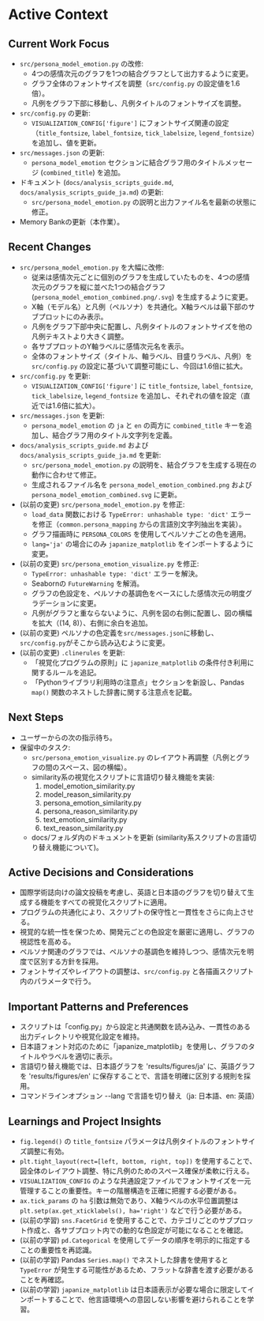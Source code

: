 # Active Context

## Current Work Focus
- `src/persona_model_emotion.py` の改修:
  - 4つの感情次元のグラフを1つの結合グラフとして出力するように変更。
  - グラフ全体のフォントサイズを調整（`src/config.py` の設定値を1.6倍）。
  - 凡例をグラフ下部に移動し、凡例タイトルのフォントサイズを調整。
- `src/config.py` の更新:
  - `VISUALIZATION_CONFIG['figure']` にフォントサイズ関連の設定（`title_fontsize`, `label_fontsize`, `tick_labelsize`, `legend_fontsize`）を追加し、値を更新。
- `src/messages.json` の更新:
  - `persona_model_emotion` セクションに結合グラフ用のタイトルメッセージ (`combined_title`) を追加。
- ドキュメント (`docs/analysis_scripts_guide.md`, `docs/analysis_scripts_guide_ja.md`) の更新:
  - `src/persona_model_emotion.py` の説明と出力ファイル名を最新の状態に修正。
- Memory Bankの更新（本作業）。

## Recent Changes
- `src/persona_model_emotion.py` を大幅に改修:
  - 従来は感情次元ごとに個別のグラフを生成していたものを、4つの感情次元のグラフを縦に並べた1つの結合グラフ (`persona_model_emotion_combined.png/.svg`) を生成するように変更。
  - X軸（モデル名）と凡例（ペルソナ）を共通化。X軸ラベルは最下部のサブプロットにのみ表示。
  - 凡例をグラフ下部中央に配置し、凡例タイトルのフォントサイズを他の凡例テキストより大きく調整。
  - 各サブプロットのY軸ラベルに感情次元名を表示。
  - 全体のフォントサイズ（タイトル、軸ラベル、目盛りラベル、凡例）を `src/config.py` の設定に基づいて調整可能にし、今回は1.6倍に拡大。
- `src/config.py` を更新:
  - `VISUALIZATION_CONFIG['figure']` に `title_fontsize`, `label_fontsize`, `tick_labelsize`, `legend_fontsize` を追加し、それぞれの値を設定（直近では1.6倍に拡大）。
- `src/messages.json` を更新:
  - `persona_model_emotion` の `ja` と `en` の両方に `combined_title` キーを追加し、結合グラフ用のタイトル文字列を定義。
- `docs/analysis_scripts_guide.md` および `docs/analysis_scripts_guide_ja.md` を更新:
  - `src/persona_model_emotion.py` の説明を、結合グラフを生成する現在の動作に合わせて修正。
  - 生成されるファイル名を `persona_model_emotion_combined.png` および `persona_model_emotion_combined.svg` に更新。
- (以前の変更) `src/persona_model_emotion.py` を修正:
  - `load_data` 関数における `TypeError: unhashable type: 'dict'` エラーを修正（`common.persona_mapping` からの言語別文字列抽出を実装）。
  - グラフ描画時に `PERSONA_COLORS` を使用してペルソナごとの色を適用。
  - `lang='ja'` の場合にのみ `japanize_matplotlib` をインポートするように変更。
- (以前の変更) `src/persona_emotion_visualize.py` を修正:
  - `TypeError: unhashable type: 'dict'` エラーを解決。
  - Seabornの `FutureWarning` を解消。
  - グラフの色設定を、ペルソナの基調色をベースにした感情次元の明度グラデーションに変更。
  - 凡例がグラフと重ならないように、凡例を図の右側に配置し、図の横幅を拡大（(14, 8)）、右側に余白を追加。
- (以前の変更) ペルソナの色定義を`src/messages.json`に移動し、`src/config.py`がそこから読み込むように変更。
- (以前の変更) `.clinerules` を更新:
  - 「視覚化プログラムの原則」に `japanize_matplotlib` の条件付き利用に関するルールを追記。
  - 「Pythonライブラリ利用時の注意点」セクションを新設し、Pandas `map()` 関数のネストした辞書に関する注意点を記載。

## Next Steps
- ユーザーからの次の指示待ち。
- 保留中のタスク:
    - `src/persona_emotion_visualize.py` のレイアウト再調整（凡例とグラフの間のスペース、図の横幅）。
    - similarity系の視覚化スクリプトに言語切り替え機能を実装:
      1. model_emotion_similarity.py
      2. model_reason_similarity.py
      3. persona_emotion_similarity.py
      4. persona_reason_similarity.py
      5. text_emotion_similarity.py
      6. text_reason_similarity.py
    - docs/フォルダ内のドキュメントを更新 (similarity系スクリプトの言語切り替え機能について)。

## Active Decisions and Considerations
- 国際学術誌向けの論文投稿を考慮し、英語と日本語のグラフを切り替えて生成する機能をすべての視覚化スクリプトに適用。
- プログラムの共通化により、スクリプトの保守性と一貫性をさらに向上させる。
- 視覚的な統一性を保つため、開発元ごとの色設定を厳密に適用し、グラフの視認性を高める。
- ペルソナ関連のグラフでは、ペルソナの基調色を維持しつつ、感情次元を明度で区別する方針を採用。
- フォントサイズやレイアウトの調整は、`src/config.py` と各描画スクリプト内のパラメータで行う。

## Important Patterns and Preferences
- スクリプトは「config.py」から設定と共通関数を読み込み、一貫性のある出力ディレクトリや視覚化設定を維持。
- 日本語フォント対応のために「japanize_matplotlib」を使用し、グラフのタイトルやラベルを適切に表示。
- 言語切り替え機能では、日本語グラフを 'results/figures/ja' に、英語グラフを 'results/figures/en' に保存することで、言語を明確に区別する規則を採用。
- コマンドラインオプション --lang で言語を切り替え（ja: 日本語、en: 英語）

## Learnings and Project Insights
- `fig.legend()` の `title_fontsize` パラメータは凡例タイトルのフォントサイズ調整に有効。
- `plt.tight_layout(rect=[left, bottom, right, top])` を使用することで、図全体のレイアウト調整、特に凡例のためのスペース確保が柔軟に行える。
- `VISUALIZATION_CONFIG` のような共通設定ファイルでフォントサイズを一元管理することの重要性。キーの階層構造を正確に把握する必要がある。
- `ax.tick_params` の `ha` 引数は無効であり、X軸ラベルの水平位置調整は `plt.setp(ax.get_xticklabels(), ha='right')` などで行う必要がある。
- (以前の学習) `sns.FacetGrid` を使用することで、カテゴリごとのサブプロット作成と、各サブプロット内での動的な色設定が可能になることを確認。
- (以前の学習) `pd.Categorical` を使用してデータの順序を明示的に指定することの重要性を再認識。
- (以前の学習) Pandas `Series.map()` でネストした辞書を使用すると `TypeError` が発生する可能性があるため、フラットな辞書を渡す必要があることを再確認。
- (以前の学習) `japanize_matplotlib` は日本語表示が必要な場合に限定してインポートすることで、他言語環境への意図しない影響を避けられることを学習。
